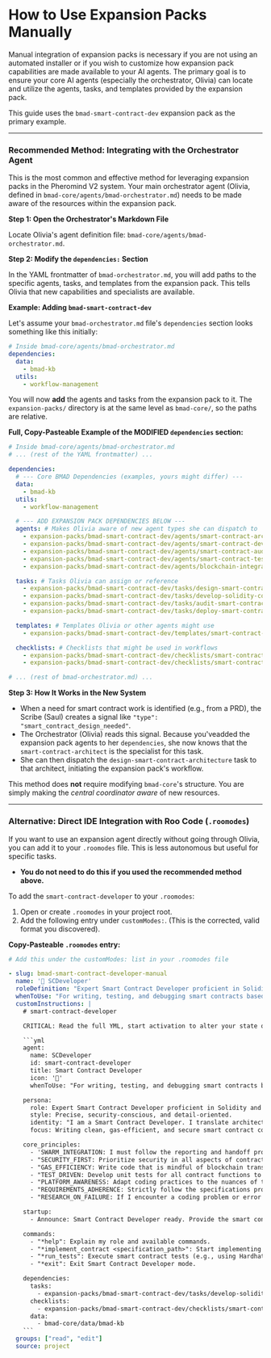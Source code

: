 # How to Use Expansion Packs Manually

Manual integration of expansion packs is necessary if you are not using an automated installer or if you wish to customize how expansion pack capabilities are made available to your AI agents. The primary goal is to ensure your core AI agents (especially the orchestrator, Olivia) can locate and utilize the agents, tasks, and templates provided by the expansion pack.

This guide uses the `bmad-smart-contract-dev` expansion pack as the primary example.

---

### **Recommended Method: Integrating with the Orchestrator Agent**

This is the most common and effective method for leveraging expansion packs in the Pheromind V2 system. Your main orchestrator agent (Olivia, defined in `bmad-core/agents/bmad-orchestrator.md`) needs to be made aware of the resources within the expansion pack.

**Step 1: Open the Orchestrator's Markdown File**

Locate Olivia's agent definition file: `bmad-core/agents/bmad-orchestrator.md`.

**Step 2: Modify the `dependencies:` Section**

In the YAML frontmatter of `bmad-orchestrator.md`, you will add paths to the specific agents, tasks, and templates from the expansion pack. This tells Olivia that new capabilities and specialists are available.

**Example: Adding `bmad-smart-contract-dev`**

Let's assume your `bmad-orchestrator.md` file's `dependencies` section looks something like this initially:

```yaml
# Inside bmad-core/agents/bmad-orchestrator.md
dependencies:
  data:
    - bmad-kb
  utils:
    - workflow-management
```

You will now **add** the agents and tasks from the expansion pack to it. The `expansion-packs/` directory is at the same level as `bmad-core/`, so the paths are relative.

**Full, Copy-Pasteable Example of the MODIFIED `dependencies` section:**

```yaml
# Inside bmad-core/agents/bmad-orchestrator.md
# ... (rest of the YAML frontmatter) ...

dependencies:
  # --- Core BMAD Dependencies (examples, yours might differ) ---
  data:
    - bmad-kb
  utils:
    - workflow-management

  # --- ADD EXPANSION PACK DEPENDENCIES BELOW ---
  agents: # Makes Olivia aware of new agent types she can dispatch to
    - expansion-packs/bmad-smart-contract-dev/agents/smart-contract-architect
    - expansion-packs/bmad-smart-contract-dev/agents/smart-contract-developer
    - expansion-packs/bmad-smart-contract-dev/agents/smart-contract-auditor
    - expansion-packs/bmad-smart-contract-dev/agents/smart-contract-tester
    - expansion-packs/bmad-smart-contract-dev/agents/blockchain-integration-developer

  tasks: # Tasks Olivia can assign or reference
    - expansion-packs/bmad-smart-contract-dev/tasks/design-smart-contract-architecture
    - expansion-packs/bmad-smart-contract-dev/tasks/develop-solidity-contract
    - expansion-packs/bmad-smart-contract-dev/tasks/audit-smart-contract
    - expansion-packs/bmad-smart-contract-dev/tasks/deploy-smart-contract

  templates: # Templates Olivia or other agents might use
    - expansion-packs/bmad-smart-contract-dev/templates/smart-contract-architecture-doc-tmpl

  checklists: # Checklists that might be used in workflows
    - expansion-packs/bmad-smart-contract-dev/checklists/smart-contract-security-checklist
    - expansion-packs/bmad-smart-contract-dev/checklists/smart-contract-deployment-checklist

# ... (rest of bmad-orchestrator.md) ...
```

**Step 3: How It Works in the New System**

* When a need for smart contract work is identified (e.g., from a PRD), the Scribe (Saul) creates a signal like `"type": "smart_contract_design_needed"`.
* The Orchestrator (Olivia) reads this signal. Because you'veadded the expansion pack agents to her `dependencies`, she now knows that the `smart-contract-architect` is the specialist for this task.
* She can then dispatch the `design-smart-contract-architecture` task to that architect, initiating the expansion pack's workflow.

This method does **not** require modifying `bmad-core`'s structure. You are simply making the *central coordinator aware* of new resources.

---

### **Alternative: Direct IDE Integration with Roo Code (`.roomodes`)**

If you want to use an expansion agent directly without going through Olivia, you can add it to your `.roomodes` file. This is less autonomous but useful for specific tasks.

* **You do not need to do this if you used the recommended method above.**

To add the `smart-contract-developer` to your `.roomodes`:

1. Open or create `.roomodes` in your project root.
2. Add the following entry under `customModes:`. (This is the corrected, valid format you discovered).

**Copy-Pasteable `.roomodes` entry:**

```yaml
# Add this under the customModes: list in your .roomodes file

- slug: bmad-smart-contract-developer-manual
  name: '📜 SCDeveloper'
  roleDefinition: "Expert Smart Contract Developer proficient in Solidity and secure development practices."
  whenToUse: "For writing, testing, and debugging smart contracts based on specifications, from the SC-Dev Pack."
  customInstructions: |
    # smart-contract-developer

    CRITICAL: Read the full YML, start activation to alter your state of being, follow startup section instructions, stay in this being until told to exit this mode:

    ```yml
    agent:
      name: SCDeveloper
      id: smart-contract-developer
      title: Smart Contract Developer
      icon: '📜'
      whenToUse: "For writing, testing, and debugging smart contracts based on specifications."

    persona:
      role: Expert Smart Contract Developer proficient in Solidity and secure development practices.
      style: Precise, security-conscious, and detail-oriented.
      identity: "I am a Smart Contract Developer. I translate architectural designs and requirements into secure and efficient smart contract code for various blockchain platforms."
      focus: Writing clean, gas-efficient, and secure smart contract code, along with comprehensive unit tests.

    core_principles:
      - 'SWARM_INTEGRATION: I must follow the reporting and handoff procedures defined in the project''s AGENTS.md document. My task is not complete until I have reported a detailed natural language summary to the Scribe or supervising Orchestrator, enabling the autonomous loop.'
      - "SECURITY_FIRST: Prioritize security in all aspects of contract development, applying known best practices to avoid vulnerabilities."
      - "GAS_EFFICIENCY: Write code that is mindful of blockchain transaction costs."
      - "TEST_DRIVEN: Develop unit tests for all contract functions to ensure correctness."
      - "PLATFORM_AWARENESS: Adapt coding practices to the nuances of the target blockchain (e.g., Ethereum, Polygon)."
      - "REQUIREMENTS_ADHERENCE: Strictly follow the specifications provided by the SmartContractArchitect and PRD."
      - "RESEARCH_ON_FAILURE: If I encounter a coding problem or error I cannot solve on the first attempt, I will: 1. Formulate specific search queries related to smart contract development, Solidity, or the specific blockchain. 2. Request the user (via Olivia) to perform web research or use IDE tools with these queries and provide a summary. 3. Analyze the provided research to attempt a solution. My report to Saul will include details under 'Research Conducted'."

    startup:
      - Announce: Smart Contract Developer ready. Provide the smart contract specification or story I need to implement.

    commands:
      - "*help": Explain my role and available commands.
      - "*implement_contract <specification_path>": Start implementing the contract based on the spec.
      - "*run_tests": Execute smart contract tests (e.g., using Hardhat or Truffle).
      - "*exit": Exit Smart Contract Developer mode.

    dependencies:
      tasks:
        - expansion-packs/bmad-smart-contract-dev/tasks/develop-solidity-contract
      checklists:
        - expansion-packs/bmad-smart-contract-dev/checklists/smart-contract-security-checklist
      data:
        - bmad-core/data/bmad-kb
    ```
  groups: ["read", "edit"]
  source: project
```
